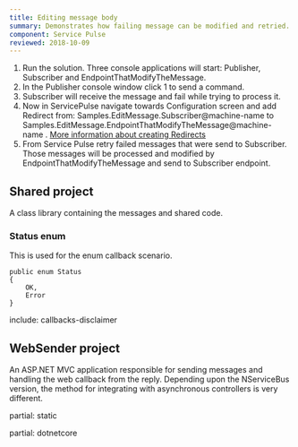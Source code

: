 ```yaml
---
title: Editing message body
summary: Demonstrates how failing message can be modified and retried.
component: Service Pulse
reviewed: 2018-10-09
---
```



 1. Run the solution. Three console applications will start: Publisher, Subscriber and EndpointThatModifyTheMessage.
 1. In the Publisher console window click 1 to send a command.
 1. Subscriber will receive the message and fail while trying to process it.
 1. Now in ServicePulse navigate towards Configuration screen and add Redirect from: Samples.EditMessage.Subscriber@machine-name to Samples.EditMessage.EndpointThatModifyTheMessage@machine-name . [More information about creating Redirects](/servicepulse/redirect.md)
 1. From Service Pulse retry failed messages that were send to Subscriber. Those messages will be processed and modified by EndpointThatModifyTheMessage and send to Subscriber endpoint.


## Shared project

A class library containing the messages and shared code.


### Status enum

This is used for the enum callback scenario.

```
public enum Status
{
    OK,
    Error
}
```

include: callbacks-disclaimer

## WebSender project

An ASP.NET MVC application responsible for sending messages and handling the web callback from the reply. Depending upon the NServiceBus version, the method for integrating with asynchronous controllers is very different.

partial: static

partial: dotnetcore
